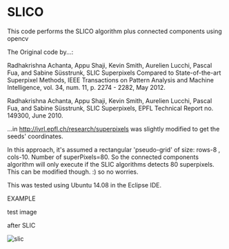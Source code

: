 # SLICO
This code performs the SLICO algorithm plus connected components using opencv

The Original code by...:

Radhakrishna Achanta, Appu Shaji, Kevin Smith, Aurelien Lucchi, Pascal Fua, and Sabine Süsstrunk, SLIC Superpixels Compared to State-of-the-art Superpixel Methods, IEEE Transactions on Pattern Analysis and Machine Intelligence, vol. 34, num. 11, p. 2274 - 2282, May 2012.

Radhakrishna Achanta, Appu Shaji, Kevin Smith, Aurelien Lucchi, Pascal Fua, and Sabine Süsstrunk, SLIC Superpixels, EPFL Technical Report no. 149300, June 2010.

...in http://ivrl.epfl.ch/research/superpixels was slightly modified to get the seeds' coordinates.

In this approach, it's assumed a rectangular 'pseudo-grid' of size: rows-8 , cols-10. Number of superPixels=80. So the connected components algorithm will only execute if the SLIC algorithms detects 80 superpixels. This can be modified though. :) so no worries.

This was tested using Ubuntu 14.08 in the Eclipse IDE.


EXAMPLE

test image



after SLIC

![slic](https://user-images.githubusercontent.com/11812560/26956005-629282f0-4c80-11e7-9131-d56e5b5c9e46.png)
